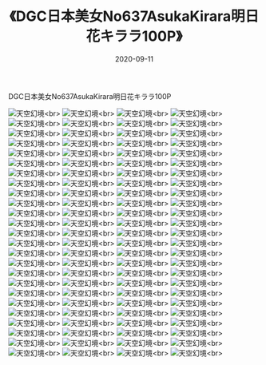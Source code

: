 ﻿---
layout: post
title: 《DGC日本美女No637AsukaKirara明日花キララ100P》
date: 2020-09-11
img: http://photo.orgx.cf/性感/2020/DGC日本美女No637AsukaKirara明日花キララ100P/000.jpg
tags: [美女,性感,泳衣]
---

DGC日本美女No637AsukaKirara明日花キララ100P



![天空幻境](http://photo.orgx.cf/性感/2020/DGC日本美女No637AsukaKirara明日花キララ100P/001.jpg''天空幻境'')<br>
![天空幻境](http://photo.orgx.cf/性感/2020/DGC日本美女No637AsukaKirara明日花キララ100P/002.jpg''天空幻境'')<br>
![天空幻境](http://photo.orgx.cf/性感/2020/DGC日本美女No637AsukaKirara明日花キララ100P/003.jpg''天空幻境'')<br>
![天空幻境](http://photo.orgx.cf/性感/2020/DGC日本美女No637AsukaKirara明日花キララ100P/004.jpg''天空幻境'')<br>
![天空幻境](http://photo.orgx.cf/性感/2020/DGC日本美女No637AsukaKirara明日花キララ100P/005.jpg''天空幻境'')<br>
![天空幻境](http://photo.orgx.cf/性感/2020/DGC日本美女No637AsukaKirara明日花キララ100P/006.jpg''天空幻境'')<br>
![天空幻境](http://photo.orgx.cf/性感/2020/DGC日本美女No637AsukaKirara明日花キララ100P/007.jpg''天空幻境'')<br>
![天空幻境](http://photo.orgx.cf/性感/2020/DGC日本美女No637AsukaKirara明日花キララ100P/008.jpg''天空幻境'')<br>
![天空幻境](http://photo.orgx.cf/性感/2020/DGC日本美女No637AsukaKirara明日花キララ100P/009.jpg''天空幻境'')<br>
![天空幻境](http://photo.orgx.cf/性感/2020/DGC日本美女No637AsukaKirara明日花キララ100P/010.jpg''天空幻境'')<br>
![天空幻境](http://photo.orgx.cf/性感/2020/DGC日本美女No637AsukaKirara明日花キララ100P/011.jpg''天空幻境'')<br>
![天空幻境](http://photo.orgx.cf/性感/2020/DGC日本美女No637AsukaKirara明日花キララ100P/012.jpg''天空幻境'')<br>
![天空幻境](http://photo.orgx.cf/性感/2020/DGC日本美女No637AsukaKirara明日花キララ100P/013.jpg''天空幻境'')<br>
![天空幻境](http://photo.orgx.cf/性感/2020/DGC日本美女No637AsukaKirara明日花キララ100P/014.jpg''天空幻境'')<br>
![天空幻境](http://photo.orgx.cf/性感/2020/DGC日本美女No637AsukaKirara明日花キララ100P/015.jpg''天空幻境'')<br>
![天空幻境](http://photo.orgx.cf/性感/2020/DGC日本美女No637AsukaKirara明日花キララ100P/016.jpg''天空幻境'')<br>
![天空幻境](http://photo.orgx.cf/性感/2020/DGC日本美女No637AsukaKirara明日花キララ100P/017.jpg''天空幻境'')<br>
![天空幻境](http://photo.orgx.cf/性感/2020/DGC日本美女No637AsukaKirara明日花キララ100P/018.jpg''天空幻境'')<br>
![天空幻境](http://photo.orgx.cf/性感/2020/DGC日本美女No637AsukaKirara明日花キララ100P/019.jpg''天空幻境'')<br>
![天空幻境](http://photo.orgx.cf/性感/2020/DGC日本美女No637AsukaKirara明日花キララ100P/020.jpg''天空幻境'')<br>
![天空幻境](http://photo.orgx.cf/性感/2020/DGC日本美女No637AsukaKirara明日花キララ100P/021.jpg''天空幻境'')<br>
![天空幻境](http://photo.orgx.cf/性感/2020/DGC日本美女No637AsukaKirara明日花キララ100P/022.jpg''天空幻境'')<br>
![天空幻境](http://photo.orgx.cf/性感/2020/DGC日本美女No637AsukaKirara明日花キララ100P/023.jpg''天空幻境'')<br>
![天空幻境](http://photo.orgx.cf/性感/2020/DGC日本美女No637AsukaKirara明日花キララ100P/024.jpg''天空幻境'')<br>
![天空幻境](http://photo.orgx.cf/性感/2020/DGC日本美女No637AsukaKirara明日花キララ100P/025.jpg''天空幻境'')<br>
![天空幻境](http://photo.orgx.cf/性感/2020/DGC日本美女No637AsukaKirara明日花キララ100P/026.jpg''天空幻境'')<br>
![天空幻境](http://photo.orgx.cf/性感/2020/DGC日本美女No637AsukaKirara明日花キララ100P/027.jpg''天空幻境'')<br>
![天空幻境](http://photo.orgx.cf/性感/2020/DGC日本美女No637AsukaKirara明日花キララ100P/028.jpg''天空幻境'')<br>
![天空幻境](http://photo.orgx.cf/性感/2020/DGC日本美女No637AsukaKirara明日花キララ100P/029.jpg''天空幻境'')<br>
![天空幻境](http://photo.orgx.cf/性感/2020/DGC日本美女No637AsukaKirara明日花キララ100P/030.jpg''天空幻境'')<br>
![天空幻境](http://photo.orgx.cf/性感/2020/DGC日本美女No637AsukaKirara明日花キララ100P/031.jpg''天空幻境'')<br>
![天空幻境](http://photo.orgx.cf/性感/2020/DGC日本美女No637AsukaKirara明日花キララ100P/032.jpg''天空幻境'')<br>
![天空幻境](http://photo.orgx.cf/性感/2020/DGC日本美女No637AsukaKirara明日花キララ100P/033.jpg''天空幻境'')<br>
![天空幻境](http://photo.orgx.cf/性感/2020/DGC日本美女No637AsukaKirara明日花キララ100P/034.jpg''天空幻境'')<br>
![天空幻境](http://photo.orgx.cf/性感/2020/DGC日本美女No637AsukaKirara明日花キララ100P/035.jpg''天空幻境'')<br>
![天空幻境](http://photo.orgx.cf/性感/2020/DGC日本美女No637AsukaKirara明日花キララ100P/036.jpg''天空幻境'')<br>
![天空幻境](http://photo.orgx.cf/性感/2020/DGC日本美女No637AsukaKirara明日花キララ100P/037.jpg''天空幻境'')<br>
![天空幻境](http://photo.orgx.cf/性感/2020/DGC日本美女No637AsukaKirara明日花キララ100P/038.jpg''天空幻境'')<br>
![天空幻境](http://photo.orgx.cf/性感/2020/DGC日本美女No637AsukaKirara明日花キララ100P/039.jpg''天空幻境'')<br>
![天空幻境](http://photo.orgx.cf/性感/2020/DGC日本美女No637AsukaKirara明日花キララ100P/040.jpg''天空幻境'')<br>
![天空幻境](http://photo.orgx.cf/性感/2020/DGC日本美女No637AsukaKirara明日花キララ100P/041.jpg''天空幻境'')<br>
![天空幻境](http://photo.orgx.cf/性感/2020/DGC日本美女No637AsukaKirara明日花キララ100P/042.jpg''天空幻境'')<br>
![天空幻境](http://photo.orgx.cf/性感/2020/DGC日本美女No637AsukaKirara明日花キララ100P/043.jpg''天空幻境'')<br>
![天空幻境](http://photo.orgx.cf/性感/2020/DGC日本美女No637AsukaKirara明日花キララ100P/044.jpg''天空幻境'')<br>
![天空幻境](http://photo.orgx.cf/性感/2020/DGC日本美女No637AsukaKirara明日花キララ100P/045.jpg''天空幻境'')<br>
![天空幻境](http://photo.orgx.cf/性感/2020/DGC日本美女No637AsukaKirara明日花キララ100P/046.jpg''天空幻境'')<br>
![天空幻境](http://photo.orgx.cf/性感/2020/DGC日本美女No637AsukaKirara明日花キララ100P/047.jpg''天空幻境'')<br>
![天空幻境](http://photo.orgx.cf/性感/2020/DGC日本美女No637AsukaKirara明日花キララ100P/048.jpg''天空幻境'')<br>
![天空幻境](http://photo.orgx.cf/性感/2020/DGC日本美女No637AsukaKirara明日花キララ100P/049.jpg''天空幻境'')<br>
![天空幻境](http://photo.orgx.cf/性感/2020/DGC日本美女No637AsukaKirara明日花キララ100P/050.jpg''天空幻境'')<br>
![天空幻境](http://photo.orgx.cf/性感/2020/DGC日本美女No637AsukaKirara明日花キララ100P/051.jpg''天空幻境'')<br>
![天空幻境](http://photo.orgx.cf/性感/2020/DGC日本美女No637AsukaKirara明日花キララ100P/052.jpg''天空幻境'')<br>
![天空幻境](http://photo.orgx.cf/性感/2020/DGC日本美女No637AsukaKirara明日花キララ100P/053.jpg''天空幻境'')<br>
![天空幻境](http://photo.orgx.cf/性感/2020/DGC日本美女No637AsukaKirara明日花キララ100P/054.jpg''天空幻境'')<br>
![天空幻境](http://photo.orgx.cf/性感/2020/DGC日本美女No637AsukaKirara明日花キララ100P/055.jpg''天空幻境'')<br>
![天空幻境](http://photo.orgx.cf/性感/2020/DGC日本美女No637AsukaKirara明日花キララ100P/056.jpg''天空幻境'')<br>
![天空幻境](http://photo.orgx.cf/性感/2020/DGC日本美女No637AsukaKirara明日花キララ100P/057.jpg''天空幻境'')<br>
![天空幻境](http://photo.orgx.cf/性感/2020/DGC日本美女No637AsukaKirara明日花キララ100P/058.jpg''天空幻境'')<br>
![天空幻境](http://photo.orgx.cf/性感/2020/DGC日本美女No637AsukaKirara明日花キララ100P/059.jpg''天空幻境'')<br>
![天空幻境](http://photo.orgx.cf/性感/2020/DGC日本美女No637AsukaKirara明日花キララ100P/060.jpg''天空幻境'')<br>
![天空幻境](http://photo.orgx.cf/性感/2020/DGC日本美女No637AsukaKirara明日花キララ100P/061.jpg''天空幻境'')<br>
![天空幻境](http://photo.orgx.cf/性感/2020/DGC日本美女No637AsukaKirara明日花キララ100P/062.jpg''天空幻境'')<br>
![天空幻境](http://photo.orgx.cf/性感/2020/DGC日本美女No637AsukaKirara明日花キララ100P/063.jpg''天空幻境'')<br>
![天空幻境](http://photo.orgx.cf/性感/2020/DGC日本美女No637AsukaKirara明日花キララ100P/064.jpg''天空幻境'')<br>
![天空幻境](http://photo.orgx.cf/性感/2020/DGC日本美女No637AsukaKirara明日花キララ100P/065.jpg''天空幻境'')<br>
![天空幻境](http://photo.orgx.cf/性感/2020/DGC日本美女No637AsukaKirara明日花キララ100P/066.jpg''天空幻境'')<br>
![天空幻境](http://photo.orgx.cf/性感/2020/DGC日本美女No637AsukaKirara明日花キララ100P/067.jpg''天空幻境'')<br>
![天空幻境](http://photo.orgx.cf/性感/2020/DGC日本美女No637AsukaKirara明日花キララ100P/068.jpg''天空幻境'')<br>
![天空幻境](http://photo.orgx.cf/性感/2020/DGC日本美女No637AsukaKirara明日花キララ100P/069.jpg''天空幻境'')<br>
![天空幻境](http://photo.orgx.cf/性感/2020/DGC日本美女No637AsukaKirara明日花キララ100P/070.jpg''天空幻境'')<br>
![天空幻境](http://photo.orgx.cf/性感/2020/DGC日本美女No637AsukaKirara明日花キララ100P/071.jpg''天空幻境'')<br>
![天空幻境](http://photo.orgx.cf/性感/2020/DGC日本美女No637AsukaKirara明日花キララ100P/072.jpg''天空幻境'')<br>
![天空幻境](http://photo.orgx.cf/性感/2020/DGC日本美女No637AsukaKirara明日花キララ100P/073.jpg''天空幻境'')<br>
![天空幻境](http://photo.orgx.cf/性感/2020/DGC日本美女No637AsukaKirara明日花キララ100P/074.jpg''天空幻境'')<br>
![天空幻境](http://photo.orgx.cf/性感/2020/DGC日本美女No637AsukaKirara明日花キララ100P/075.jpg''天空幻境'')<br>
![天空幻境](http://photo.orgx.cf/性感/2020/DGC日本美女No637AsukaKirara明日花キララ100P/076.jpg''天空幻境'')<br>
![天空幻境](http://photo.orgx.cf/性感/2020/DGC日本美女No637AsukaKirara明日花キララ100P/077.jpg''天空幻境'')<br>
![天空幻境](http://photo.orgx.cf/性感/2020/DGC日本美女No637AsukaKirara明日花キララ100P/078.jpg''天空幻境'')<br>
![天空幻境](http://photo.orgx.cf/性感/2020/DGC日本美女No637AsukaKirara明日花キララ100P/079.jpg''天空幻境'')<br>
![天空幻境](http://photo.orgx.cf/性感/2020/DGC日本美女No637AsukaKirara明日花キララ100P/080.jpg''天空幻境'')<br>
![天空幻境](http://photo.orgx.cf/性感/2020/DGC日本美女No637AsukaKirara明日花キララ100P/081.jpg''天空幻境'')<br>
![天空幻境](http://photo.orgx.cf/性感/2020/DGC日本美女No637AsukaKirara明日花キララ100P/082.jpg''天空幻境'')<br>
![天空幻境](http://photo.orgx.cf/性感/2020/DGC日本美女No637AsukaKirara明日花キララ100P/083.jpg''天空幻境'')<br>
![天空幻境](http://photo.orgx.cf/性感/2020/DGC日本美女No637AsukaKirara明日花キララ100P/084.jpg''天空幻境'')<br>
![天空幻境](http://photo.orgx.cf/性感/2020/DGC日本美女No637AsukaKirara明日花キララ100P/085.jpg''天空幻境'')<br>
![天空幻境](http://photo.orgx.cf/性感/2020/DGC日本美女No637AsukaKirara明日花キララ100P/086.jpg''天空幻境'')<br>
![天空幻境](http://photo.orgx.cf/性感/2020/DGC日本美女No637AsukaKirara明日花キララ100P/087.jpg''天空幻境'')<br>
![天空幻境](http://photo.orgx.cf/性感/2020/DGC日本美女No637AsukaKirara明日花キララ100P/088.jpg''天空幻境'')<br>
![天空幻境](http://photo.orgx.cf/性感/2020/DGC日本美女No637AsukaKirara明日花キララ100P/089.jpg''天空幻境'')<br>
![天空幻境](http://photo.orgx.cf/性感/2020/DGC日本美女No637AsukaKirara明日花キララ100P/090.jpg''天空幻境'')<br>
![天空幻境](http://photo.orgx.cf/性感/2020/DGC日本美女No637AsukaKirara明日花キララ100P/091.jpg''天空幻境'')<br>
![天空幻境](http://photo.orgx.cf/性感/2020/DGC日本美女No637AsukaKirara明日花キララ100P/092.jpg''天空幻境'')<br>
![天空幻境](http://photo.orgx.cf/性感/2020/DGC日本美女No637AsukaKirara明日花キララ100P/093.jpg''天空幻境'')<br>
![天空幻境](http://photo.orgx.cf/性感/2020/DGC日本美女No637AsukaKirara明日花キララ100P/094.jpg''天空幻境'')<br>
![天空幻境](http://photo.orgx.cf/性感/2020/DGC日本美女No637AsukaKirara明日花キララ100P/095.jpg''天空幻境'')<br>
![天空幻境](http://photo.orgx.cf/性感/2020/DGC日本美女No637AsukaKirara明日花キララ100P/096.jpg''天空幻境'')<br>
![天空幻境](http://photo.orgx.cf/性感/2020/DGC日本美女No637AsukaKirara明日花キララ100P/097.jpg''天空幻境'')<br>
![天空幻境](http://photo.orgx.cf/性感/2020/DGC日本美女No637AsukaKirara明日花キララ100P/098.jpg''天空幻境'')<br>
![天空幻境](http://photo.orgx.cf/性感/2020/DGC日本美女No637AsukaKirara明日花キララ100P/099.jpg''天空幻境'')<br>
![天空幻境](http://photo.orgx.cf/性感/2020/DGC日本美女No637AsukaKirara明日花キララ100P/100.jpg''天空幻境'')<br>